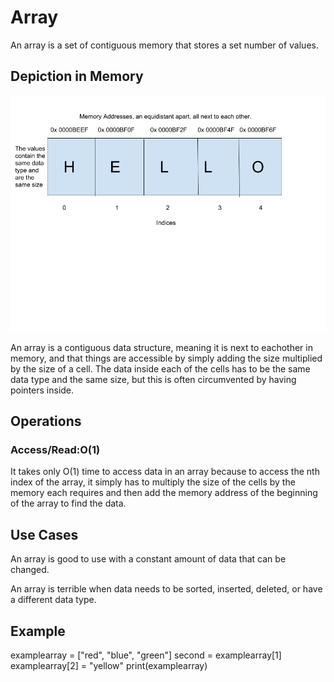 # Array
An array is a set of contiguous memory that stores a set number of values.

## Depiction in Memory

![array in memory](Array.png)

An array is a contiguous data structure, meaning it is next to eachother in memory, and that things are accessible by simply adding the size multiplied by the size of a cell. The data inside each of the cells has to be the same data type and the same size, but this is often circumvented by having pointers inside.

## Operations

### Access/Read:O(1)
It takes only O(1) time to access data in an array because to access the nth index of the array, it simply has to multiply the size of the cells by the memory each requires and then add the memory address of the beginning of the array to find the data.

## Use Cases
An array is good to use with a constant amount of data that can be changed.

An array is terrible when data needs to be sorted, inserted, deleted, or have a different data type.

## Example
examplearray = ["red", "blue", "green"]
second = examplearray[1]
examplearray[2] = "yellow"
print(examplearray)
